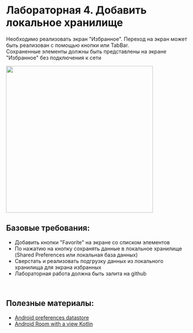 # Лабораторная 4. Добавить локальное хранилище

Необходимо реализовать экран "Избранное". Переход на экран может быть реализован с помощью кнопки или TabBar.
<br>
Сохраненные элементы должны быть представлены на экране "Избранное" без подключения к сети

<img src="https://developer.android.com/codelabs/android-room-with-a-view-kotlin/img/cdfae5b9b10da57f.png" width="400">


## Базовые требования:

- Добавить кнопки "Favorite" на экране со списком элементов
- По нажатию на кнопку сохранять данные в локальное хранилище (Shared Preferences или локальная база данных)
- Сверстать и реализовать подгрузку данных из локального хранилища для экрана избранных
- Лабораторная работа должна быть залита на github

<br>

## Полезные материалы:

- [Android preferences datastore](https://developer.android.com/codelabs/android-preferences-datastore#0)
- [Android Room with a view Kotlin](https://developer.android.com/codelabs/android-room-with-a-view-kotlin#0)
